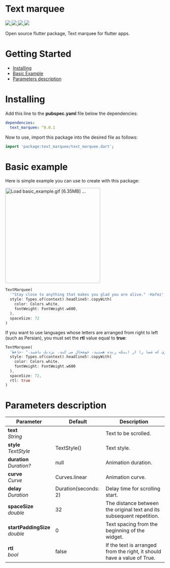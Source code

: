 # Text marquee

<p>
  <a href="https://opensource.org/licenses/MIT">
    <img src="https://img.shields.io/github/license/radnive/flutter_textMarquee?logo=github" />
  </a>
  <a href="https://pub.dev/packages/text_marquee/changelog">
    <img src="https://img.shields.io/badge/version-0.0.1-blueviolet" />
  </a>
  <a href="https://docs.flutter.dev/development/tools/sdk/releases">
    <img src="https://img.shields.io/badge/flutter-2.17.5-blue" />
  </a>
  <a href="https://dart.dev/guides/whats-new">
    <img src="https://img.shields.io/badge/dart-2.16.2-blue" />
  </a>
</p>

Open source flutter package, Text marquee for flutter apps.

# Getting Started
- [Installing](#installing)
- [Basic Example](#basic-example)
- [Parameters description](#parameters-description)

# Installing
Add this line to the **pubspec.yaml** file below the dependencies:
```yaml
dependencies:
  text_marquee: ^0.0.1
```

Now to use, import this package into the desired file as follows:
```dart
import 'package:text_marquee/text_marquee.dart';
```

# Basic example
Here is simple example you can use to create with this package:

<img width="300" height="300" alt="Load basic_example.gif [6.35MB] ..." src="https://raw.githubusercontent.com/radnive/Flutter_TextMarquee/main/example/basic_example.gif" style="border-radius: 3px;">

```dart
TextMarquee(
  '"Stay close to anything that makes you glad you are alive." -Hafez',
  style: Types.of(context).headline5!.copyWith(
    color: Colors.white,
    fontWeight: FontWeight.w600,
  ),
  spaceSize: 72
)
```

If you want to use languages whose letters are arranged from right to left (such as Persian), you must set the **rtl** value equal to **true**:

```dart
TextMarquee(
  'به هر چیزی که شما را از اینکه زنده هستید، خوشحال می کند، نزدیک باشید." -حافظ"',
  style: Types.of(context).headline5!.copyWith(
    color: Colors.white,
    fontWeight: FontWeight.w600
  ),
  spaceSize: 72,
  rtl: true
)
```

# Parameters description
|Parameter|Default|Description|
|---------|-------|-----------|
|**text** <br>*String*||Text to be scrolled.|
|**style** <br>*TextStyle*|TextStyle()|Text style.|
|**duration** <br>*Duration?*|null|Animation duration.|
|**curve** <br>*Curve*|Curves.linear|Animation curve.|
|**delay** <br>*Duration*|Duration(seconds: 2)|Delay time for scrolling start.|
|**spaceSize** <br>*double*|32|The distance between the original text and its subsequent repetition.|
|**startPaddingSize** <br>*double*|0|Text spacing from the beginning of the widget.|
|**rtl** <br>*bool*|false|If the text is arranged from the right, it should have a value of True.|
